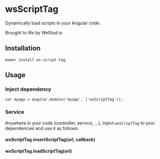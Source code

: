 # wsScriptTag

Dynamically load scripts in your Angular code.

Brought to life by WeStud.io

## Installation

```
bower install ws-script-tag
```

## Usage

### Inject dependency

```
var myapp = angular.module('myapp', ['wsScriptTag']);
```

### Service 

Anywhere in your code (controller, service, ...), inject `wsScriptTag` to your dependencies and use it as follows:

#### wsScriptTag.insertScriptTag(url, callback)

#### wsScriptTag.loadScriptTag(url)
